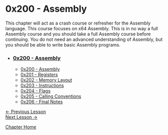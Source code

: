# 0x200 - Assembly

This chapter will act as a crash course or refresher for the Assembly language. This course focuses on x64 Assembly. This is in no way a full Assembly course and you should take a full Assembly course before continuing. You do not need an advanced understanding of Assembly, but you should be able to write basic Assembly programs.

* ### [0x200 - Assembly](0x200-Assembly.md)
    * [0x200 - Assembly](0x200-Assembly.md)
    * [0x201 - Registers](0x201-Registers.md)
    * [0x202 - Memory Layout](0x202-MemoryLayout.md)
    * [0x203 - Instructions](0x203-Instructions.md)
    * [0x204 - Flags](0x204-Flags.md)
    * [0x205 - Calling Conventions](0x205-CallingConventions.md)
    * [0x206 - Final Notes](0x206-FinalNotes.md)

[<- Previous Lesson](../0x100-BinaryBasics/0x106-Mindset.md)  
[Next Lesson ->](0x201-Registers.md)  

[Chapter Home](0x200-Assembly.md)  
